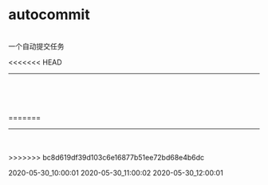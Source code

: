 #  autocommit
<br>
一个自动提交任务

<<<<<<< HEAD
<br>
<hr>
<br>
<br>
<br>

=======
<hr>
<br>
<br>
>>>>>>> bc8d619df39d103c6e16877b51ee72bd68e4b6dc


2020-05-30_10:00:01
2020-05-30_11:00:02
2020-05-30_12:00:01
